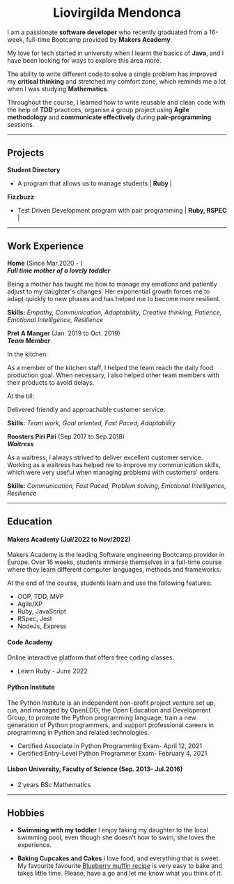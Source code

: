 <h1><div align="center"> Liovirgilda Mendonca </div></h1>

I am a passionate <strong>software developer</strong> who recently graduated from a 16-week, full-time Bootcamp provided by <strong>Makers Academy</strong>.   

My love for tech started in university when I learnt the basics of <strong>Java</strong>, and I have been looking for ways to explore this area more.  

The ability to write different code to solve a single problem has improved my <strong>critical thinking</strong> and stretched my comfort zone, which reminds me a lot when I was studying <strong>Mathematics</strong>.   

Throughout the course, I learned how to write reusable and clean code with the help of <strong>TDD</strong> practices, organise a group project using <strong>Agile methodology</strong> and <strong>communicate effectively</strong> during <strong>pair-programming </strong>sessions. 

***

## Projects

 **Student Directory** 
  - A program that allows us to manage students | <strong> Ruby </strong>  | 


 **Fizzbuzz**                 
  - Test Driven Development program with pair programming | <strong> Ruby, RSPEC </strong> |

***

## Work Experience

**Home** (Since Mar.2020 - )<br/>
<strong>_Full time mother of a lovely toddler_</strong>

Being a mother has taught me how to manage my emotions and patiently adjust to my daughter's changes. Her exponential growth forces me to adapt quickly to new phases and has helped me to become more resilient. 

<strong>Skills:</strong> <em>Empathy, Communication, Adaptability, Creative thinking, Patience, Emotional Intelligence, Resilience</em>

**Pret A Manger** (Jan. 2019 to Oct. 2019) <br/>
<strong>_Team Member_</strong>

In the kitchen:

As a member of the kitchen staff, I helped the team reach the daily food production goal. When necessary, I also helped other team members with their products to avoid delays. 

At the till:

Delivered friendly and approachable customer service.

<strong>Skills:</strong> <em>Team work, Goal oriented, Fast Paced, Adaptability</em>

**Roosters Piri Piri** (Sep.2017 to Sep.2018)  
<strong>_Waitress_</strong>

As a waitress, I always strived to deliver excellent customer service. 
Working as a waitress has helped me to improve my communication skills, which were very useful when managing problems with customers' orders.

<strong>Skills:</strong><em> Communication, Fast Paced, Problem solving, Emotional Intelligence, Resilience</em>

***

## Education

#### Makers Academy (Jul/2022 to Nov/2022)
Makers Academy is the leading Software engineering Bootcamp provider in Europe.
Over 16 weeks, students immerse themselves in a full-time course where they learn different computer languages, methods and frameworks.

At the end of the course, students learn and use the following features:
- OOP, TDD, MVP
- Agile/XP
- Ruby, JavaScript
- RSpec, Jest
- NodeJs, Express

#### Code Academy 
Online interactive platform that offers free coding classes.

- Learn Ruby - June 2022

#### Python Institute 
The Python Institute is an independent non-profit project venture set up, run, and managed by OpenEDG, the Open Education and Development Group, to promote the Python programming language, train a new generation of Python programmers, and support professional careers in programming in Python and related technologies.

- Certified Associate in Python Programming Exam- April 12, 2021
- Certified Entry-Level Python Programmer Exam- February 4, 2021

#### Lisbon University, Faculty of Science (Sep. 2013- Jul.2016)

- 2 years BSc Mathematics

***

## Hobbies

- <strong> Swimming with my toddler</strong>
I enjoy taking my daughter to the local swimming pool, even though she doesn't how to swim, she loves the experience.

- <strong>Baking Cupcakes and Cakes</strong>
I love food, and everything that is sweet. My favourite favourite <a target="_blank" href="https://www.youtube.com/watch?v=cT9-WMHuMP8">Blueberry muffin recipe</a> is very easy to bake and takes little time. Please, have a go and let me know what you think of it.


